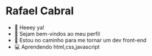 # Rafael  Cabral
 * 👀  Heeey ya! 
 * 👾  Sejam bem-vindos ao meu perfil
 * 🚀 Estou no caminho para me tornar um dev front-end
 * 💻 Aprendendo html,css,javascript
